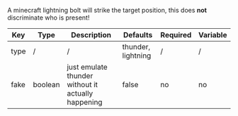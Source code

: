 A minecraft lightning bolt will strike the target position, this does **not** discriminate who is present!

| Key | Type | Description | Defaults | Required | Variable |
|-|-|-|-|-|-|
| type | / | / | thunder, lightning | / | / |
| fake | boolean | just emulate thunder without it actually happening | false | no | no |